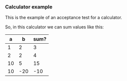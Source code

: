 ### Calculator example

This is the example of an acceptance test for a calculator.

So, in this calculator we can sum values like this:

[//]: # (import SlimServer.Fixtures)

[//]: # (decisionTable Calculator)

| a  | b   | sum? |
|----|-----|------|
| 1  | 2   | 3    |
| 2  | 2   | 4    |
| 10 | 5   | 15   |
| 10 | -20 | -10  |

